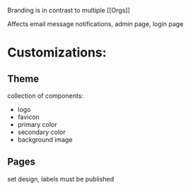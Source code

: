 Branding is in contrast to multiple [[Orgs]]

Affects email message notifications, admin page, login page

# Customizations: 
## Theme
collection of components:
- logo
- favicon
- primary color
- secondary color
- background image

## Pages
set design, labels
must be published
